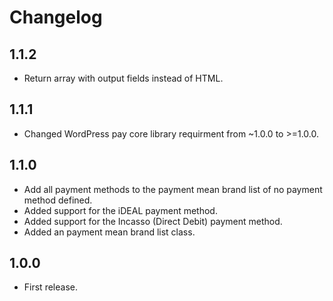 # Changelog

## 1.1.2
*	Return array with output fields instead of HTML.

## 1.1.1
*	Changed WordPress pay core library requirment from ~1.0.0 to >=1.0.0.

## 1.1.0
*	Add all payment methods to the payment mean brand list of no payment method defined.
*	Added support for the iDEAL payment method.
*	Added support for the Incasso (Direct Debit) payment method.
*	Added an payment mean brand list class.

## 1.0.0
*	First release.
